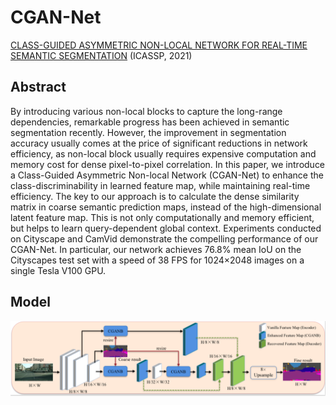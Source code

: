 # CGAN-Net 
[CLASS-GUIDED ASYMMETRIC NON-LOCAL NETWORK FOR REAL-TIME SEMANTIC SEGMENTATION](https://ieeexplore.ieee.org/abstract/document/9414957) (ICASSP, 2021)

## Abstract
By introducing various non-local blocks to capture the long-range dependencies, remarkable progress has been achieved in semantic segmentation recently. However, the improvement in segmentation accuracy usually comes at the price of significant reductions in network efficiency, as non-local block usually requires expensive computation and memory cost for dense pixel-to-pixel correlation. In this paper, we introduce a Class-Guided Asymmetric Non-local Network (CGAN-Net) to enhance the class-discriminability in learned feature map, while maintaining real-time efficiency. The key to our approach is to calculate the dense similarity matrix in coarse semantic prediction maps, instead of the high-dimensional latent feature map. This is not only computationally and memory efficient, but helps to learn query-dependent global context. Experiments conducted on Cityscape and CamVid demonstrate the compelling performance of our CGAN-Net. In particular, our network achieves 76.8% mean IoU on the Cityscapes test set with a speed of 38 FPS for 1024×2048 images on a single Tesla V100 GPU.

## Model
![model](imgs/Fig2.png)



